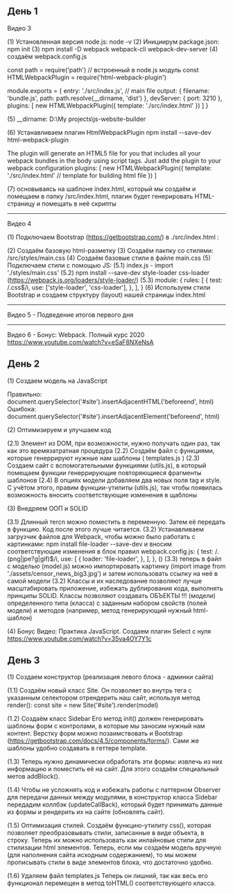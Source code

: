 День 1
-----------------------------------------------------------------------------
Видео 3

(1) Установленная версия node.js: node -v 
(2) Инициирум package.json: npm init
(3) npm install -D webpack webpack-cli webpack-dev-server
(4) создаём webpack.config.js

const path = require('path') // встроенный в node.js модуль
const HTMLWebpackPlugin = require('html-webpack-plugin')

module.exports = {
  entry: './src/index.js', // main file
  output: {
    filename: 'bundle.js',
    path: path.resolve(__dirname, 'dist')
  },
  devServer: {
    port: 3210
  },
  plugins: [
    new HTMLWebpackPlugin({
      template: './src/index.html'
    })
  ]
}

(5) __dirname:  D:\My projects\js-website-builder

(6) Устанавливаем плагин HtmlWebpackPlugin
npm install --save-dev html-webpack-plugin

The plugin will generate an HTML5 file for you that includes all your webpack bundles in the body using script tags. Just add the plugin to your webpack configuration 
  plugins: [
    new HTMLWebpackPlugin({
      template: './src/index.html' // template for building html file
    })
  ]

  (7) основываясь на шаблоне index.html, который мы создаём и помещаем в папку /src/index.html, плагин будет генерировать HTML-страницу и помещать в неё скрипты

-----------------------------------------------------------------------------
Видео 4 

(1) Подключаем Bootstrap (https://getbootstrap.com/) в ./src/index.html :

<link rel="stylesheet" href="https://stackpath.bootstrapcdn.com/bootstrap/4.5.2/css/bootstrap.min.css" integrity="sha384-JcKb8q3iqJ61gNV9KGb8thSsNjpSL0n8PARn9HuZOnIxN0hoP+VmmDGMN5t9UJ0Z" crossorigin="anonymous">

(2) Создаём базовую html-разметку 
(3) Coздаём пакпку со стилями: /src/styles/main.css
(4) Создаём базовые стили в файле main.css
(5) Подключаем стили с помощью JS:
    (5.1) index.js - import './styles/main.css'
    (5.2) npm install --save-dev style-loader css-loader (https://webpack.js.org/loaders/style-loader/)
    (5.3)  module: {
            rules: [
             {
              test: /\.css$/i,
              use: ['style-loader', 'css-loader'],
             },
          ],
        }
(6) Используем стили Bootstrap и cоздаем структуру (layout) нашей страницы index.html

-----------------------------------------------------------------------------
Видео 5 - Подведение итогов первого дня

-----------------------------------------------------------------------------
Видео 6 - Бонус: Webpack. Полный курс 2020
https://www.youtube.com/watch?v=eSaF8NXeNsA


День 2
-----------------------------------------------------------------------------

(1) Создаем модель на JavaScript

Правильно:  document.querySelector('#site').insertAdjacentHTML('beforeend', html)
Ошибока:  document.querySelector('#site').insertAdjacentElement('beforeend', html)

(2) Оптимизируем и улучшаем код

(2.1) Элемент из DOM, при возможности, нужно получать один раз, так как это времязатратная процедура
(2.2) Создаём файл с функциями, которые генеррируют нужные нам шаблоны ( templates.js )
(2.3) Создаем сайт с вспомогательными функциями (utils.js), в который помещаем функции генеррирующие повторяющиеся фрагменты шаблонов
(2.4) В опциях модели добавляем два новых поля tag и style. C учётом этого, правим функции-утилиты (utils.js), так чтобы появилась возможность вносить соответствующие изменения в щаблоны

(3) Внедряем ООП и SOLID 

(3.1) Длинный теrcn можно поместить в переменную. Затем её передать в функцию. Код после этого лучше читается.
(3.2) Устанавливаем загрузчик файлов для Webpack, чтобы можно было работать с картинками: npm install file-loader --save-dev 
и вносим соответствующие изменения в блок правил webpack.config.js:
{
        test: /\.(png|jpe?g|gif)$/i,
        use: [
          {
            loader: 'file-loader',
          },
        ],
      }, ()
(3.3) теперь в файл с моделью (model.js) можно импортировать картинку (import image from './assets/censor_news_big3.jpg') и затем использовать ссылку на неё в самой модели
(3.2) Классы и их наследование позволяют лучше масштабировать приложение, избежать дублирования кода, выполнять принципы SOLID. 
Классы позволяют создавать ОБЪЕКТЫ !!! (модели) определенного типа (класса) с заданным набором свойств (полей модели) и методов (например, метод генерирующий  нужный html-шаблон)

(4) Бонус
Видео: Практика JavaScript. Создаем плагин Select с нуля 
https://www.youtube.com/watch?v=35va4OY7Y1c


День 3
-----------------------------------------------------------------------------

(1) Создаем конструктор (реализация левого блока - админки сайта)

(1.1) Создаём новый класс Site. Он позволяет во внутрь тега с указанным селектором отрендерить наш сайт, используя метод render():
const site = new Site('#site').render(model)

(1.2) Создаём класс Sidebar
Его метод init() должен генерировать шаблоны форм с контролами, в которые мы заносим нужный нам контент. Верстку форм можно позаимствовать и Bootstrap (https://getbootstrap.com/docs/4.5/components/forms/). Сами же шаблоны удобно создавать в геттере template.

(1.3) Теперь нужно динамически обработать эти формы: извлечь из них информацию и поместить её на сайт. Для этого создаём специальный метов addBlock().

(1.4) Чтобы не усложнять код и избежать работы с паттерном Observer для передачи данных между модулями, в конструктор класса Sidebar передадим коллбэк (updateCallBack), который будет принимать данные из формы и рендерить их на сайте (обновлять сайт). 

(1.5) Оптимизация стилей. 
Создаём функцию-утилиту css(), которая позволяет преобразовывать стили, записанные в виде объекта, в строку. Теперь их можно использовать как инлайновые стили для стилизации html элементов.
Теперь, если мы создаём модель вручную (для наполнения сайта исходным содержанием), то мы можем прописывать стили в виде элементов блока, что достаточно удобно.

(1.6) Удаляем файл templates.js
Теперь он лишний, так как весь его функционал перемещен в метод toHTML() соответствующего класса.
